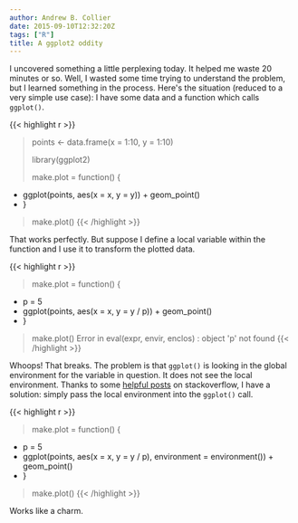 ```yaml
---
author: Andrew B. Collier
date: 2015-09-10T12:32:20Z
tags: ["R"]
title: A ggplot2 oddity
---
```


<!--more-->

I uncovered something a little perplexing today. It helped me waste 20 minutes or so. Well, I wasted some time trying to understand the problem, but I learned something in the process. Here's the situation (reduced to a very simple use case): I have some data and a function which calls `ggplot()`.

{{< highlight r >}}
> points <- data.frame(x = 1:10, y = 1:10)
> 
> library(ggplot2)
> 
> make.plot = function() {
+ 	ggplot(points, aes(x = x, y = y)) + geom_point()
+ }
> make.plot()
{{< /highlight >}}

That works perfectly. But suppose I define a local variable within the function and I use it to transform the plotted data.

{{< highlight r >}}
> make.plot = function() {
+ 	p = 5
+ 	ggplot(points, aes(x = x, y = y / p)) + geom_point()
+ }
> make.plot()
Error in eval(expr, envir, enclos) : object 'p' not found
{{< /highlight >}}

Whoops! That breaks. The problem is that `ggplot()` is looking in the global environment for the variable in question. It does not see the local environment. Thanks to some [helpful posts](http://stackoverflow.com/questions/5106782/use-of-ggplot-within-another-function-in-r) on stackoverflow, I have a solution: simply pass the local environment into the `ggplot()` call.

{{< highlight r >}}
> make.plot = function() {
+ 	p = 5
+ 	ggplot(points, aes(x = x, y = y / p), environment = environment()) + geom_point()
+ }
> make.plot()
{{< /highlight >}}
  
Works like a charm.
